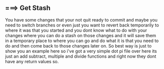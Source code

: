===> Get Stash
------------------------------------------
You have some changes that your not quit ready to commit and maybe you need to switch branches or even just you want to revert back temporarily to where it was that you started and you dont know what to do with your changes where you can do a stash on those changes and it will save them in a temporary place to where you can go and do what it is that you need to do and then come back to those changes later on. So best way is just to show you an example here so i've got a very simple dot pi file over here its just an add subtract, multiple and divide functions and right now they dont have any return values so. 